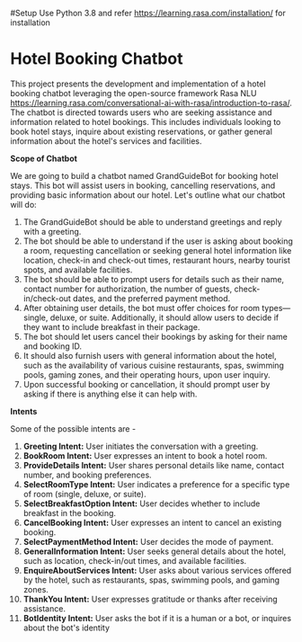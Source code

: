 #Setup
Use Python 3.8 and refer https://learning.rasa.com/installation/ for installation

# Hotel Booking Chatbot
This project presents the development and implementation of a hotel booking chatbot leveraging the open-source framework Rasa NLU https://learning.rasa.com/conversational-ai-with-rasa/introduction-to-rasa/. The chatbot is directed towards users who are seeking assistance and information related to hotel bookings. This includes individuals looking to book hotel stays, inquire about existing reservations, or gather 
general information about the hotel's services and facilities. 

**Scope of Chatbot**

We are going to build a chatbot named GrandGuideBot for booking hotel stays. This bot will assist users in booking, cancelling reservations, and providing basic information about our hotel. Let's outline what our chatbot will do:
1. The GrandGuideBot should be able to understand greetings and reply with a greeting.
2. The bot should be able to understand if the user is asking about booking a room, requesting cancellation or seeking general hotel information like location, check-in and check-out times, restaurant hours, nearby tourist spots, and available facilities.
3. The bot should be able to prompt users for details such as their name, contact number for authorization, the number of guests, check-in/check-out dates, and the preferred payment method.
4. After obtaining user details, the bot must offer choices for room types—single, deluxe, or suite. Additionally, it should allow users to decide if they want to include breakfast in their package.
5. The bot should let users cancel their bookings by asking for their name and booking ID.
6. It should also furnish users with general information about the hotel, such as the availability of various cuisine restaurants, spas, swimming pools, gaming zones, and their operating hours, upon user inquiry.
7. Upon successful booking or cancellation, it should prompt user by asking if there is anything else it can help with.

**Intents**

Some of the possible intents are -
1. **Greeting Intent:** User initiates the conversation with a greeting.
2. **BookRoom Intent:** User expresses an intent to book a hotel room.
3. **ProvideDetails Intent:** User shares personal details like name, contact number, and booking 
preferences.
4. **SelectRoomType Intent:** User indicates a preference for a specific type of room (single, deluxe, or 
suite).
5. **SelectBreakfastOption Intent:** User decides whether to include breakfast in the booking.
6. **CancelBooking Intent:** User expresses an intent to cancel an existing booking.
7. **SelectPaymentMethod Intent:** User decides the mode of payment.
8. **GeneralInformation Intent:** User seeks general details about the hotel, such as location, check-in/out 
times, and available facilities.
9. **EnquireAboutServices Intent:** User asks about various services offered by the hotel, such as 
restaurants, spas, swimming pools, and gaming zones.
10. **ThankYou Intent:** User expresses gratitude or thanks after receiving assistance.
11. **BotIdentity Intent:** User asks the bot if it is a human or a bot, or inquires about the bot's identity
